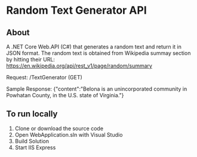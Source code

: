 # Random Text Generator API

## About
A .NET Core  Web.API (C#) that generates a random text and return it in JSON format. The random text is obtained from Wikipedia summay section by hitting their URL: https://en.wikipedia.org/api/rest_v1/page/random/summary 

Request:
/TextGenerator (GET)

Sample Response:
{"content":"Belona is an unincorporated community in Powhatan County, in the U.S. state of Virginia."}

## To run locally
1. Clone or download the source code
2. Open WebApplication.sln with Visual Studio
3. Build Solution
4. Start IIS Express
